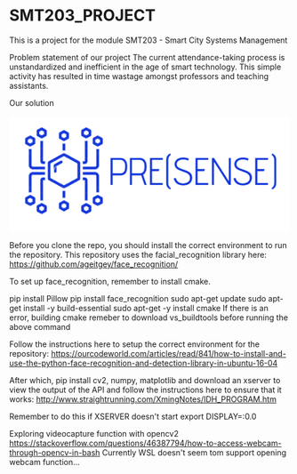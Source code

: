 # SMT203_PROJECT
This is a project for the module SMT203 - Smart City Systems Management

Problem statement of our project The current attendance-taking process is unstandardized and inefficient in the age of smart technology. This simple activity has resulted in time wastage amongst professors and teaching assistants.

Our solution

![PRESENSE Logo](https://github.com/kinmeng/SMT203_PROJECT/blob/master/PRESENSE.PNG)

Before you clone the repo, you should install the correct environment to run the repository. This repository uses the facial_recognition library here: https://github.com/ageitgey/face_recognition/

To set up face_recognition, remember to install cmake.

pip install Pillow pip install face_recognition sudo apt-get update sudo apt-get install -y build-essential sudo apt-get -y install cmake If there is an error, building cmake remeber to download vs_buildtools before running the above command

Follow the instructions here to setup the correct environment for the repository: https://ourcodeworld.com/articles/read/841/how-to-install-and-use-the-python-face-recognition-and-detection-library-in-ubuntu-16-04

After which, pip install cv2, numpy, matplotlib and download an xserver to view the output of the API and follow the instructions here to ensure that it works: http://www.straightrunning.com/XmingNotes/IDH_PROGRAM.htm

Remember to do this if XSERVER doesn't start export DISPLAY=:0.0

Exploring videocapture function with opencv2 https://stackoverflow.com/questions/46387794/how-to-access-webcam-through-opencv-in-bash Currently WSL doesn't seem tom support opening webcam function...
